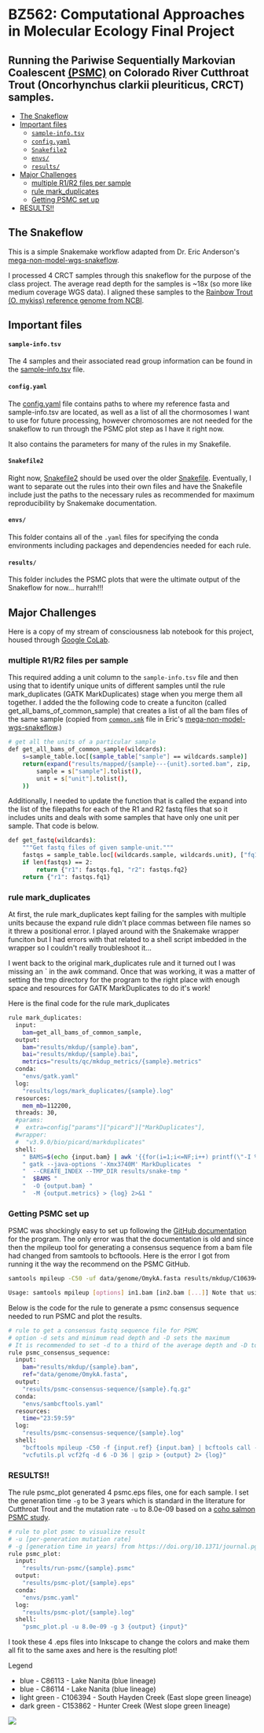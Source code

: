 BZ562: Computational Approaches in Molecular Ecology Final Project
==============
## Running the Pariwise Sequentially Markovian Coalescent [(PSMC)](https://github.com/lh3/psmc) on Colorado River Cutthroat Trout (Oncorhynchus clarkii pleuriticus, CRCT) samples. 

- [The Snakeflow](#the-snakeflow)
- [Important files](#important-files)
    - [`sample-info.tsv`](#sample-infotsv)
    - [`config.yaml`](#configyaml)
    - [`Snakefile2`](#snakefile2)
    - [`envs/`](#envs)
    - [`results/`](#results)
- [Major Challenges](#major-challenges)
    - [multiple R1/R2 files per sample](#multiple-r1r2-files-per-sample)
    - [rule mark_duplicates](#rule-mark_duplicates)
    - [Getting PSMC set up](#getting-psmc-set-up)
- [RESULTS!!](#results-1)

## The Snakeflow 
This is a simple Snakemake workflow adapted from Dr. Eric Anderson's [mega-non-model-wgs-snakeflow](https://github.com/eriqande/mega-non-model-wgs-snakeflow).

I processed 4 CRCT samples through this snakeflow for the purpose of the class project. The average read depth for the samples is ~18x (so more like medium coverage WGS data). I aligned these samples to the [Rainbow Trout (O. mykiss) reference genome from NCBI](https://www.ncbi.nlm.nih.gov/datasets/genome/GCF_013265735.2/). 

## Important files

#### `sample-info.tsv`

The 4 samples and their associated read group information can be found in the [sample-info.tsv](https://github.com/noelmclark/crct_snake_proj/blob/main/sample-info.tsv) file. 

#### `config.yaml`

The [config.yaml](https://github.com/noelmclark/crct_snake_proj/blob/main/config.yaml) file contains paths to where my reference fasta and sample-info.tsv are located, as well as a list of all the chormosomes I want to use for future processing, however chromosomes are not needed for the snakeflow to run through the PSMC plot step as I have it right now. 

It also contains the parameters for many of the rules in my Snakefile. 

#### `Snakefile2`

Right now, [Snakefile2](https://github.com/noelmclark/crct_snake_proj/blob/main/Snakefile2) should be used over the older [Snakefile](https://github.com/noelmclark/crct_snake_proj/blob/main/Snakefile). Eventually, I want to separate out the rules into their own files and have the Snakefile include just the paths to the necessary rules as recommended for maximum reproducibility by Snakemake documentation. 

#### `envs/`

This folder contains all of the `.yaml` files for specifying the conda environments including packages and dependencies needed for each rule. 

#### `results/`

This folder includes the PSMC plots that were the ultimate output of the Snakeflow for now... hurrah!!!


## Major Challenges
Here is a copy of my stream of consciousness lab notebook for this project, housed through [Google CoLab](https://colab.research.google.com/drive/1Y0s0Jg9Yp0PwF8AWMJVCd9wf3dBD61Lb#scrollTo=gh-sKP1V9L3a). 

### multiple R1/R2 files per sample

This required adding a unit column to the `sample-info.tsv` file and then using that to identify unique units of different samples until the rule mark_duplicates (GATK MarkDuplicates) stage when you merge them all together. I added the the following code to create a funciton (called get_all_bams_of_common_sample) that creates a list of all the bam files of the same sample (copied from [`common.smk`](https://github.com/eriqande/mega-non-model-wgs-snakeflow/blob/main/workflow/rules/common.smk) file in Eric's [mega-non-model-wgs-snakeflow](https://github.com/eriqande/mega-non-model-wgs-snakeflow).)

```sh
# get all the units of a particular sample
def get_all_bams_of_common_sample(wildcards):
    s=sample_table.loc[(sample_table["sample"] == wildcards.sample)]
    return(expand("results/mapped/{sample}---{unit}.sorted.bam", zip,
        sample = s["sample"].tolist(),
        unit = s["unit"].tolist(),
    ))
```
Additionally, I needed to update the function that is called the expand into the list of the filepaths for each of the R1 and R2 fastq files that so it includes units and deals with some samples that have only one unit per sample. That code is below. 

```sh
def get_fastq(wildcards):
    """Get fastq files of given sample-unit."""
    fastqs = sample_table.loc[(wildcards.sample, wildcards.unit), ["fq1", "fq2"]].dropna()
    if len(fastqs) == 2:
        return {"r1": fastqs.fq1, "r2": fastqs.fq2}
    return {"r1": fastqs.fq1}
```
### rule mark_duplicates

At first, the rule mark_duplicates kept failing for the samples with multiple units because the expand rule didn't place commas between file names so it threw a positional error. I played around with the Snakemake wrapper funciton but I had errors with that related to a shell script imbedded in the wrapper so I couldn't really troubleshoot it... 

I went back to the original mark_duplicates rule and it turned out I was missing an ` in the awk command. Once that was working, it was a matter of setting the tmp directory for the program to the right place with enough space and resources for GATK MarkDuplicates to do it's work! 

Here is the final code for the rule mark_duplicates

```sh
rule mark_duplicates:
  input:
    bam=get_all_bams_of_common_sample,
  output:
    bam="results/mkdup/{sample}.bam",
    bai="results/mkdup/{sample}.bai",
    metrics="results/qc/mkdup_metrics/{sample}.metrics"
  conda:
    "envs/gatk.yaml"
  log:
    "results/logs/mark_duplicates/{sample}.log"
  resources:
    mem_mb=112200,
  threads: 30,
  #params:
  #  extra=config["params"]["picard"]["MarkDuplicates"],
  #wrapper:
  #  "v3.9.0/bio/picard/markduplicates"
  shell:
    " BAMS=$(echo {input.bam} | awk '{{for(i=1;i<=NF;i++) printf(\"-I %s \", $i)}}'); "
    " gatk --java-options '-Xmx3740M' MarkDuplicates  "
    "  --CREATE_INDEX --TMP_DIR results/snake-tmp "
    "  $BAMS "
    "  -O {output.bam} "
    "  -M {output.metrics} > {log} 2>&1 "
```

### Getting PSMC set up

PSMC was shockingly easy to set up following the [GitHub documentation](https://github.com/lh3/psmc) for the program. The only error was that the documentation is old and since then the mpileup tool for generating a consensus sequence from a bam file had changed from samtools to bcftoools. Here is the error I got from running it the way the recommend on the PSMC GitHub.

```sh
samtools mpileup -C50 -uf data/genome/OmykA.fasta results/mkdup/C106394.bam | bcftools view -c - | vcfutils.pl vcf2fq -> Activating conda environment: .snakemake/conda/53c9e9ba288a1041ffacd5bee6699548_ mpileup: invalid option -- 'u'

Usage: samtools mpileup [options] in1.bam [in2.bam [...]] Note that using "samtools mpileup" to generate BCF or VCF files has been removed. To output these formats, please use "bcftools mpileup" instead. Error: Could not parse --min-ac - Use of uninitialized value $l in numeric lt (<) at /gpfs/alpine1/scratch/nomclark@colostate.edu/crct_snake_proj/.snakem> Use of uninitialized value $$l in numeric lt (<) at /gpfs/alpine1/scratch/nomclark@colostate.edu/crct_snake_proj/.snakem> Use of uninitialized value $l in numeric lt (<) at /gpfs/alpine1/scratch/nomclark@colostate.edu/crct_snake_proj/.snakem> [Thu May 2 12:47:28 2024] Error in rule psmc_consensus_sequence: jobid: 0 input: results/mkdup/C106394.bam, data/genome/OmykA.fasta output: results/psmc-consensus-sequence/C106394.fq.gz log: results/psmc-consensus-sequence/C106394.log (check log file(s) for error details) conda-env: /gpfs/alpine1/scratch/nomclark@colostate.edu/crct_snake_proj/.snakemake/conda/53c9e9ba288a1041ffacd5bee6> shell: samtools mpileup -C50 -uf data/genome/OmykA.fasta results/mkdup/C106394.bam | bcftools view -c - | vcfutils.pl > (one of the commands exited with non-zero exit code; note that snakemake uses bash strict mode!)
```
Below is the code for the rule to generate a psmc consensus sequence needed to run PSMC and plot the results. 

```sh
# rule to get a consensus fastq sequence file for PSMC
# option -d sets and minimum read depth and -D sets the maximum 
# It is recommended to set -d to a third of the average depth and -D to twice
rule psmc_consensus_sequence:
  input:
    bam="results/mkdup/{sample}.bam",
    ref="data/genome/OmykA.fasta",
  output:
    "results/psmc-consensus-sequence/{sample}.fq.gz"
  conda:
    "envs/sambcftools.yaml"
  resources:
    time="23:59:59"
  log:
    "results/psmc-consensus-sequence/{sample}.log"
  shell:
    "bcftools mpileup -C50 -f {input.ref} {input.bam} | bcftools call -c - | " 
    "vcfutils.pl vcf2fq -d 6 -D 36 | gzip > {output} 2> {log}"
```

### RESULTS!!
The rule psmc_plot generated 4 psmc.eps files, one for each sample. I set the generation time `-g` to be 3 years which is standard in the literature for Cutthroat Trout and the mutation rate `-u` to 8.0e-09 based on a [coho salmon PSMC study](https://doi.org/10.1371/journal.pgen.1010918).

```sh
# rule to plot psmc to visualize result
# -u [per-generation mutation rate]
# -g [generation time in years] from https://doi.org/10.1371/journal.pgen.1010918
rule psmc_plot:
  input:
    "results/run-psmc/{sample}.psmc"
  output:
    "results/psmc-plot/{sample}.eps"
  conda:
    "envs/psmc.yaml"
  log:
    "results/psmc-plot/{sample}.log"
  shell:
    "psmc_plot.pl -u 8.0e-09 -g 3 {output} {input}"
```
I took these 4 .eps files into Inkscape to change the colors and make them all fit to the same axes and here is the resulting plot!

Legend
- blue - C86113 - Lake Nanita (blue lineage)
- blue - C86114 - Lake Nanita (blue lineage)
- light green - C106394 - South Hayden Creek (East slope green lineage)
- dark green - C153862 - Hunter Creek (West slope green lineage)

![](README_files/all4_psmc.svg)<!-- -->